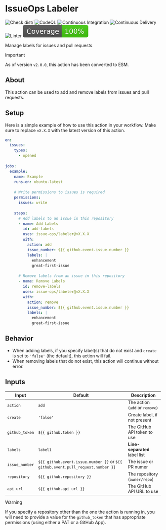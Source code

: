 # IssueOps Labeler

![Check dist/](https://github.com/issue-ops/labeler/actions/workflows/check-dist.yml/badge.svg)
![CodeQL](https://github.com/issue-ops/labeler/actions/workflows/codeql.yml/badge.svg)
![Continuous Integration](https://github.com/issue-ops/labeler/actions/workflows/continuous-integration.yml/badge.svg)
![Continuous Delivery](https://github.com/issue-ops/labeler/actions/workflows/continuous-delivery.yml/badge.svg)
![Linter](https://github.com/issue-ops/labeler/actions/workflows/linter.yml/badge.svg)
![Code Coverage](./badges/coverage.svg)

Manage labels for issues and pull requests

> [!IMPORTANT]
>
> As of version `v2.0.0`, this action has been converted to ESM.

## About

This action can be used to add and remove labels from issues and pull requests.

## Setup

Here is a simple example of how to use this action in your workflow. Make sure
to replace `vX.X.X` with the latest version of this action.

```yaml
on:
  issues:
    types:
      - opened

jobs:
  example:
    name: Example
    runs-on: ubuntu-latest

    # Write permissions to issues is required
    permissions:
      issues: write

    steps:
      # Add labels to an issue in this repository
      - name: Add Labels
        id: add-labels
        uses: issue-ops/labeler@vX.X.X
        with:
          action: add
          issue_number: ${{ github.event.issue.number }}
          labels: |
            enhancement
            great-first-issue

      # Remove labels from an issue in this repository
      - name: Remove Labels
        id: remove-labels
        uses: issue-ops/labeler@vX.X.X
        with:
          action: remove
          issue_number: ${{ github.event.issue.number }}
          labels: |
            enhancement
            great-first-issue
```

## Behavior

- When adding labels, if you specify label(s) that do not exist and `create` is
  set to `'false'` (the default), this action will fail.
- When removing labels that do not exist, this action will continue without
  error.

## Inputs

| Input          | Default                                                                         | Description                    |
| -------------- | ------------------------------------------------------------------------------- | ------------------------------ |
| `action`       | `add`                                                                           | The action (`add` or `remove`) |
| `create`       | `'false'`                                                                       | Create label, if not present   |
| `github_token` | `${{ github.token }}`                                                           | The GitHub API token to use    |
| `labels`       | `label1`                                                                        | **Line-separated** label list  |
| `issue_number` | `${{ github.event.issue.number }}` or `${{ github.event.pull_request.number }}` | The issue or PR numer          |
| `repository`   | `${{ github.repository }}`                                                      | The repository (`owner/repo`)  |
| `api_url`      | `${{ github.api_url }}`                                                         | The GitHub API URL to use      |

> [!WARNING]
>
> If you specify a repository other than the one the action is running in, you
> will need to provide a value for the `github_token` that has appropriate
> permissions (using either a PAT or a GitHub App).
